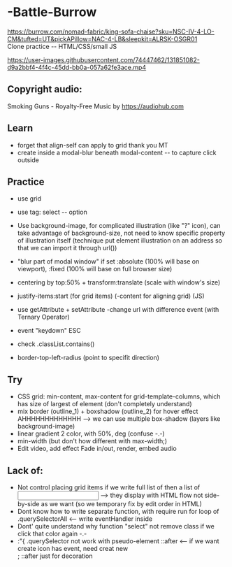 # -Battle-Burrow
https://burrow.com/nomad-fabric/king-sofa-chaise?sku=NSC-IV-4-LO-CM&tufted=UT&pickAPillow=NAC-4-LB&sleepkit=ALRSK-OSGR01  
Clone practice -- HTML/CSS/small JS




https://user-images.githubusercontent.com/74447462/131851082-d9a2bbf4-4f4c-45dd-bb0a-057a62fe3ace.mp4
## Copyright audio: 
Smoking Guns - Royalty-Free Music by https://audiohub.com

## Learn
- forget that align-self can apply to grid thank you MT
- create inside a modal-blur beneath modal-content -- to capture click outside

## Practice

- use grid  
- use tag: select -- option
- Use background-image, for complicated illustration (like "?" icon), can take advantage of background-size, not need to know specific property of illustration itself (technique put element illustration on an address so that we can import it through url())  
 
- "blur part of modal window" if set :absolute (100% will base on viewport), :fixed (100% will base on full browser size)  
- centering by top:50% + transform:translate (scale with window's size) 
- justify-items:start (for grid items) (-content for aligning grid) 
(JS)
- use getAttribute + setAttribute -change url with difference event (with Ternary Operator)
- event "keydown" ESC
- check .classList.contains()
- border-top-left-radius (point to specifit direction)

 
## Try
- CSS grid: min-content, max-content for grid-template-columns, which has size of largest of element (don't completely understand)
- mix border (outline_1) + boxshadow (outline_2) for hover effect AHHHHHHHHHHHHH --> we can use multiple box-shadow (layers like background-image)
- linear gradient 2 color, with 50%, deg (confuse -.-)
- min-width (but don't how different with max-width;)
- Edit video, add effect Fade in/out, render, embed audio

## Lack of:
- Not control placing grid items if we write full list of <span> then a list of <input> --> they display with HTML flow not side-by-side as we want (so we temporary fix by edit order in HTML)
- Dont know how to write separate function, with require run for loop of .querySelectorAll <-- write eventHandler inside
- Dont' quite understand why function "select" not remove class if we click that color again -.-
- :"{ .querySelector not work with pseudo-element ::after <-- if we want create icon has event, need creat new <div>; ::after just for decoration

